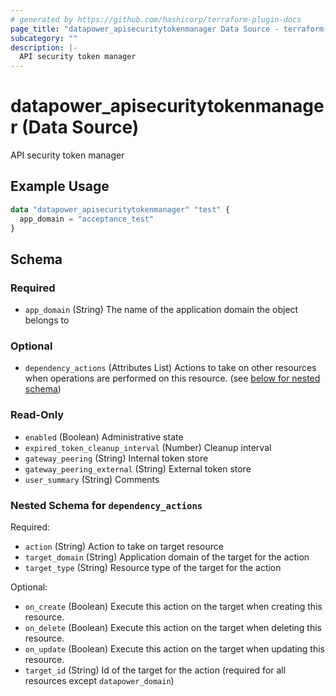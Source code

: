 ```yaml
---
# generated by https://github.com/hashicorp/terraform-plugin-docs
page_title: "datapower_apisecuritytokenmanager Data Source - terraform-provider-datapower"
subcategory: ""
description: |-
  API security token manager
---
```


# datapower_apisecuritytokenmanager (Data Source)

API security token manager

## Example Usage

```terraform
data "datapower_apisecuritytokenmanager" "test" {
  app_domain = "acceptance_test"
}
```

<!-- schema generated by tfplugindocs -->
## Schema

### Required

- `app_domain` (String) The name of the application domain the object belongs to

### Optional

- `dependency_actions` (Attributes List) Actions to take on other resources when operations are performed on this resource. (see [below for nested schema](#nestedatt--dependency_actions))

### Read-Only

- `enabled` (Boolean) Administrative state
- `expired_token_cleanup_interval` (Number) Cleanup interval
- `gateway_peering` (String) Internal token store
- `gateway_peering_external` (String) External token store
- `user_summary` (String) Comments

<a id="nestedatt--dependency_actions"></a>
### Nested Schema for `dependency_actions`

Required:

- `action` (String) Action to take on target resource
- `target_domain` (String) Application domain of the target for the action
- `target_type` (String) Resource type of the target for the action

Optional:

- `on_create` (Boolean) Execute this action on the target when creating this resource.
- `on_delete` (Boolean) Execute this action on the target when deleting this resource.
- `on_update` (Boolean) Execute this action on the target when updating this resource.
- `target_id` (String) Id of the target for the action (required for all resources except `datapower_domain`)
